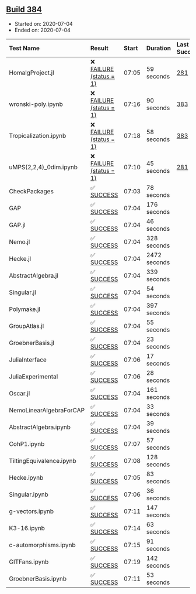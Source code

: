## [Build 384](https://oscarci.mathematik.uni-kl.de/job/oscar-stable/384/)

* Started on: 2020-07-04
* Ended on: 2020-07-04

| Test Name    | Result | Start | Duration | Last Success | First Failure |
|:-------------|:-------|:------|:---------|:-------------|:--------------|
| HomalgProject.jl | ❌ [FAILURE (status = 1)](https://oscarci.mathematik.uni-kl.de/job/oscar-stable/384/artifact/logs/build-384/HomalgProject.jl.log) | 07:05 | 59 seconds | [281](https://oscarci.mathematik.uni-kl.de/job/oscar-stable/281/) | [282](https://oscarci.mathematik.uni-kl.de/job/oscar-stable/282/) |
| wronski-poly.ipynb | ❌ [FAILURE (status = 1)](https://oscarci.mathematik.uni-kl.de/job/oscar-stable/384/artifact/logs/build-384/wronski-poly.ipynb.log) | 07:16 | 90 seconds | [383](https://oscarci.mathematik.uni-kl.de/job/oscar-stable/383/) | [384](https://oscarci.mathematik.uni-kl.de/job/oscar-stable/384/) |
| Tropicalization.ipynb | ❌ [FAILURE (status = 1)](https://oscarci.mathematik.uni-kl.de/job/oscar-stable/384/artifact/logs/build-384/Tropicalization.ipynb.log) | 07:18 | 58 seconds | [383](https://oscarci.mathematik.uni-kl.de/job/oscar-stable/383/) | [384](https://oscarci.mathematik.uni-kl.de/job/oscar-stable/384/) |
| uMPS(2,2,4)_0dim.ipynb | ❌ [FAILURE (status = 1)](https://oscarci.mathematik.uni-kl.de/job/oscar-stable/384/artifact/logs/build-384/uMPS-2-2-4-_0dim.ipynb.log) | 07:10 | 45 seconds | [281](https://oscarci.mathematik.uni-kl.de/job/oscar-stable/281/) | [282](https://oscarci.mathematik.uni-kl.de/job/oscar-stable/282/) |
| CheckPackages | ✅ [SUCCESS](https://oscarci.mathematik.uni-kl.de/job/oscar-stable/384/artifact/logs/build-384/CheckPackages.log) | 07:03 | 78 seconds |  |  |
| GAP | ✅ [SUCCESS](https://oscarci.mathematik.uni-kl.de/job/oscar-stable/384/artifact/logs/build-384/GAP.log) | 07:04 | 176 seconds |  |  |
| GAP.jl | ✅ [SUCCESS](https://oscarci.mathematik.uni-kl.de/job/oscar-stable/384/artifact/logs/build-384/GAP.jl.log) | 07:04 | 46 seconds |  |  |
| Nemo.jl | ✅ [SUCCESS](https://oscarci.mathematik.uni-kl.de/job/oscar-stable/384/artifact/logs/build-384/Nemo.jl.log) | 07:04 | 328 seconds |  |  |
| Hecke.jl | ✅ [SUCCESS](https://oscarci.mathematik.uni-kl.de/job/oscar-stable/384/artifact/logs/build-384/Hecke.jl.log) | 07:04 | 2472 seconds |  |  |
| AbstractAlgebra.jl | ✅ [SUCCESS](https://oscarci.mathematik.uni-kl.de/job/oscar-stable/384/artifact/logs/build-384/AbstractAlgebra.jl.log) | 07:04 | 339 seconds |  |  |
| Singular.jl | ✅ [SUCCESS](https://oscarci.mathematik.uni-kl.de/job/oscar-stable/384/artifact/logs/build-384/Singular.jl.log) | 07:04 | 54 seconds |  |  |
| Polymake.jl | ✅ [SUCCESS](https://oscarci.mathematik.uni-kl.de/job/oscar-stable/384/artifact/logs/build-384/Polymake.jl.log) | 07:04 | 397 seconds |  |  |
| GroupAtlas.jl | ✅ [SUCCESS](https://oscarci.mathematik.uni-kl.de/job/oscar-stable/384/artifact/logs/build-384/GroupAtlas.jl.log) | 07:04 | 55 seconds |  |  |
| GroebnerBasis.jl | ✅ [SUCCESS](https://oscarci.mathematik.uni-kl.de/job/oscar-stable/384/artifact/logs/build-384/GroebnerBasis.jl.log) | 07:04 | 23 seconds |  |  |
| JuliaInterface | ✅ [SUCCESS](https://oscarci.mathematik.uni-kl.de/job/oscar-stable/384/artifact/logs/build-384/JuliaInterface.log) | 07:06 | 17 seconds |  |  |
| JuliaExperimental | ✅ [SUCCESS](https://oscarci.mathematik.uni-kl.de/job/oscar-stable/384/artifact/logs/build-384/JuliaExperimental.log) | 07:06 | 28 seconds |  |  |
| Oscar.jl | ✅ [SUCCESS](https://oscarci.mathematik.uni-kl.de/job/oscar-stable/384/artifact/logs/build-384/Oscar.jl.log) | 07:04 | 161 seconds |  |  |
| NemoLinearAlgebraForCAP | ✅ [SUCCESS](https://oscarci.mathematik.uni-kl.de/job/oscar-stable/384/artifact/logs/build-384/NemoLinearAlgebraForCAP.log) | 07:04 | 33 seconds |  |  |
| AbstractAlgebra.ipynb | ✅ [SUCCESS](https://oscarci.mathematik.uni-kl.de/job/oscar-stable/384/artifact/logs/build-384/AbstractAlgebra.ipynb.log) | 07:04 | 39 seconds |  |  |
| CohP1.ipynb | ✅ [SUCCESS](https://oscarci.mathematik.uni-kl.de/job/oscar-stable/384/artifact/logs/build-384/CohP1.ipynb.log) | 07:07 | 57 seconds |  |  |
| TiltingEquivalence.ipynb | ✅ [SUCCESS](https://oscarci.mathematik.uni-kl.de/job/oscar-stable/384/artifact/logs/build-384/TiltingEquivalence.ipynb.log) | 07:08 | 128 seconds |  |  |
| Hecke.ipynb | ✅ [SUCCESS](https://oscarci.mathematik.uni-kl.de/job/oscar-stable/384/artifact/logs/build-384/Hecke.ipynb.log) | 07:05 | 83 seconds |  |  |
| Singular.ipynb | ✅ [SUCCESS](https://oscarci.mathematik.uni-kl.de/job/oscar-stable/384/artifact/logs/build-384/Singular.ipynb.log) | 07:06 | 36 seconds |  |  |
| g-vectors.ipynb | ✅ [SUCCESS](https://oscarci.mathematik.uni-kl.de/job/oscar-stable/384/artifact/logs/build-384/g-vectors.ipynb.log) | 07:11 | 147 seconds |  |  |
| K3-16.ipynb | ✅ [SUCCESS](https://oscarci.mathematik.uni-kl.de/job/oscar-stable/384/artifact/logs/build-384/K3-16.ipynb.log) | 07:14 | 63 seconds |  |  |
| c-automorphisms.ipynb | ✅ [SUCCESS](https://oscarci.mathematik.uni-kl.de/job/oscar-stable/384/artifact/logs/build-384/c-automorphisms.ipynb.log) | 07:15 | 91 seconds |  |  |
| GITFans.ipynb | ✅ [SUCCESS](https://oscarci.mathematik.uni-kl.de/job/oscar-stable/384/artifact/logs/build-384/GITFans.ipynb.log) | 07:19 | 142 seconds |  |  |
| GroebnerBasis.ipynb | ✅ [SUCCESS](https://oscarci.mathematik.uni-kl.de/job/oscar-stable/384/artifact/logs/build-384/GroebnerBasis.ipynb.log) | 07:11 | 53 seconds |  |  |
